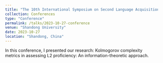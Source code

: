 ```yaml
---
title: "The 10th International Symposium on Second Language Acquisition Research in China"
collection: Conferences
type: "Conference"
permalink: /talks/2023-10-27-conference
venue: "Shandong University"
date: 2023-10-27
location: "Shandong, China"
---
```



In this conference, I presented our research: Kolmogorov complexity metrics in assessing L2 proficiency: An information-theoretic approach.
